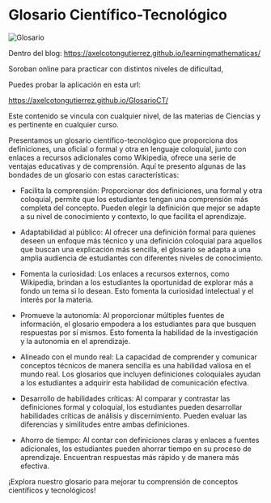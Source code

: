 # Glosario Científico-Tecnológico


![Glosario](https://axelcotongutierrez.github.io/learningmathematicas/assets/images/pages/Glosario/Glosario.jpg)

Dentro del blog: https://axelcotongutierrez.github.io/learningmathematicas/

Soroban online para practicar con distintos niveles de dificultad,

Puedes probar la aplicación en esta url:

https://axelcotongutierrez.github.io/GlosarioCT/

Este contenido se vincula con cualquier nivel, de las materias de Ciencias y es pertinente en cualquier curso.

Presentamos un glosario científico-tecnológico que proporciona dos definiciones, una oficial o formal y otra en lenguaje coloquial, junto con enlaces a recursos adicionales como Wikipedia, ofrece una serie de ventajas educativas y de comprensión. Aquí te presento algunas de las bondades de un glosario con estas características:

- Facilita la comprensión: Proporcionar dos definiciones, una formal y otra coloquial, permite que los estudiantes tengan una comprensión más completa del concepto. Pueden elegir la definición que mejor se adapte a su nivel de conocimiento y contexto, lo que facilita el aprendizaje.

- Adaptabilidad al público: Al ofrecer una definición formal para quienes deseen un enfoque más técnico y una definición coloquial para aquellos que buscan una explicación más sencilla, el glosario se adapta a una amplia audiencia de estudiantes con diferentes niveles de conocimiento.

- Fomenta la curiosidad: Los enlaces a recursos externos, como Wikipedia, brindan a los estudiantes la oportunidad de explorar más a fondo un tema si lo desean. Esto fomenta la curiosidad intelectual y el interés por la materia.

- Promueve la autonomía: Al proporcionar múltiples fuentes de información, el glosario empodera a los estudiantes para que busquen respuestas por sí mismos. Esto fomenta la habilidad de la investigación y la autonomía en el aprendizaje.

- Alineado con el mundo real: La capacidad de comprender y comunicar conceptos técnicos de manera sencilla es una habilidad valiosa en el mundo real. Los glosarios que incluyen definiciones coloquiales ayudan a los estudiantes a adquirir esta habilidad de comunicación efectiva.

- Desarrollo de habilidades críticas: Al comparar y contrastar las definiciones formal y coloquial, los estudiantes pueden desarrollar habilidades críticas de análisis y discernimiento. Pueden evaluar las diferencias y similitudes entre ambas definiciones.

- Ahorro de tiempo: Al contar con definiciones claras y enlaces a fuentes adicionales, los estudiantes pueden ahorrar tiempo en su proceso de aprendizaje. Encuentran respuestas más rápido y de manera más efectiva.

¡Explora nuestro glosario para mejorar tu comprensión de conceptos científicos y tecnológicos!
